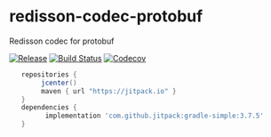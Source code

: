 # redisson-codec-protobuf
Redisson codec for protobuf

[![Release](https://jitpack.io/v/pintia/redisson-codec-protobuf.svg)](https://jitpack.io/#pintia/redisson-codec-protobuf)
[![Build Status](https://travis-ci.com/pintia/redisson-codec-protobuf.svg?branch=master)](https://travis-ci.com/pintia/redisson-codec-protobuf)
[![Codecov](https://codecov.io/gh/pintia/redisson-codec-protobuf/branch/master/graph/badge.svg)](https://codecov.io/gh/pintia/redisson-codec-protobuf/)

```gradle
   repositories {
        jcenter()
        maven { url "https://jitpack.io" }
   }
   dependencies {
         implementation 'com.github.jitpack:gradle-simple:3.7.5'
   }
```
